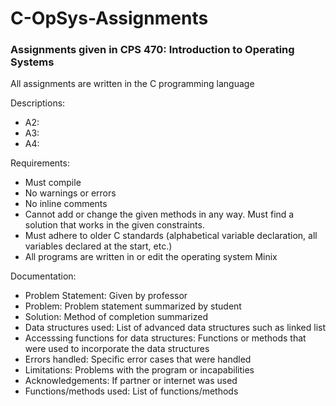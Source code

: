 # C-OpSys-Assignments
### Assignments given in CPS 470: Introduction to Operating Systems

All assignments are written in the C programming language

Descriptions:
  - A2: 
  - A3: 
  - A4: 

Requirements:
  - Must compile
  - No warnings or errors
  - No inline comments
  - Cannot add or change the given methods in any way. Must find a solution that works in the given constraints.
  - Must adhere to older C standards (alphabetical variable declaration, all variables declared at the start, etc.)
  - All programs are written in or edit the operating system Minix
 
Documentation:
  - Problem Statement: Given by professor
  - Problem: Problem statement summarized by student
  - Solution: Method of completion summarized
  - Data structures used: List of advanced data structures such as linked list
  - Accesssing functions for data structures: Functions or methods that were used to incorporate the data structures
  - Errors handled: Specific error cases that were handled
  - Limitations: Problems with the program or incapabilities
  - Acknowledgements: If partner or internet was used
  - Functions/methods used: List of functions/methods
  

